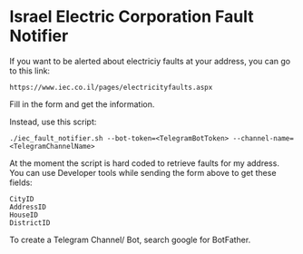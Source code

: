 # Israel Electric Corporation Fault Notifier

If you want to be alerted about electriciy faults at your address, you can go to this link:
```
https://www.iec.co.il/pages/electricityfaults.aspx
```
Fill in the form and get the information.

Instead, use this script:
```
./iec_fault_notifier.sh --bot-token=<TelegramBotToken> --channel-name=<TelegramChannelName>
```
At the moment the script is hard coded to retrieve faults for my address.
You can use Developer tools while sending the form above to get these fields:
```
CityID
AddressID
HouseID
DistrictID
```
To create a Telegram Channel/ Bot, search google for BotFather.
